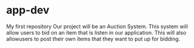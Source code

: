 # app-dev
My first repository
Our project will be an Auction System.
This system will allow users to bid on an item that is listen in our application.
This will also allowusers to post their own items that they want to put up for bidding.
